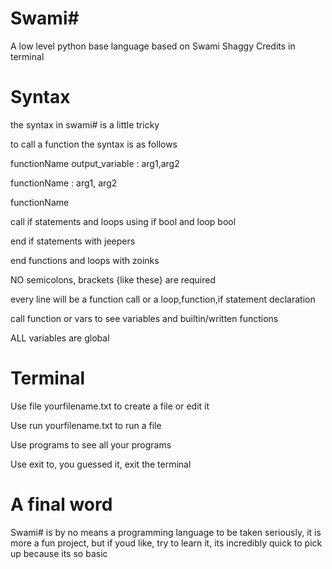 # Swami#
 A low level python base language based on Swami Shaggy
 Credits in terminal
# Syntax
the syntax in swami# is a little tricky

to call a function the syntax is as follows

functionName output_variable : arg1,arg2

functionName : arg1, arg2

functionName

call if statements and loops using if bool and loop bool

end if statements with jeepers

end functions and loops with zoinks

NO semicolons, brackets {like these} are required

every line will be a function call or a loop,function,if statement declaration

call function or vars to see variables and builtin/written functions

ALL variables are global

# Terminal
Use file yourfilename.txt to create a file or edit it

Use run yourfilename.txt to run a file

Use programs to see all your programs

Use exit to, you guessed it, exit the terminal

# A final word
Swami# is by no means a programming language to be taken seriously, it is more a fun project, but if youd like, try to learn it, its incredibly quick to pick up because its so basic
